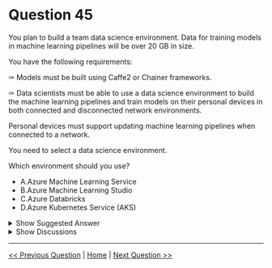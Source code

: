 # Question 45

You plan to build a team data science environment. Data for training models in machine learning pipelines will be over 20 GB in size.

You have the following requirements:

✑ Models must be built using Caffe2 or Chainer frameworks.

✑ Data scientists must be able to use a data science environment to build the machine learning pipelines and train models on their personal devices in both connected and disconnected network environments.

Personal devices must support updating machine learning pipelines when connected to a network.

You need to select a data science environment.

Which environment should you use?

* A.Azure Machine Learning Service
* B.Azure Machine Learning Studio
* C.Azure Databricks
* D.Azure Kubernetes Service (AKS)

<details>
  <summary>Show Suggested Answer</summary>

  <strong>A</strong><br>

</details>

<details>
  <summary>Show Discussions</summary>

<blockquote><p><strong>chaudha4</strong> <code>(Fri 29 Apr 2022 20:04)</code> - <em>Upvotes: 14</em></p><p>It seems like the answer explanation is mixing Azure Machine Learning Studio with Azure Machine Learning Designer since the description is for designer not studio. Studio includes designer, notebook and autoML. I think the correct answer is actually B since Azure Machine Learning Service can only be used from within Azure Machine Learning Studio.</p></blockquote>
<blockquote><p><strong>Wayland</strong> <code>(Tue 29 Aug 2023 20:45)</code> - <em>Upvotes: 10</em></p><p>I just did some digging and here is what I find: https://docs.microsoft.com/en-us/azure/machine-learning/overview-what-is-machine-learning-studio. The &quot;Machine Learning Studio&quot; in this question is actually referring to &quot;Machine Learning Studio Classic&quot;, which is an outdated platform that only offering web service (no offline), and the &quot;Machine Learning Service&quot; is actually the &quot;Azure Machine Learning&quot; you can find in Azure Portal. What&#x27;s the more the new Studio is now part of the &quot;Azure Machine Learning&quot; as we speak. So for this question, A is the correct answer at the time when it was firstly created, but it no long applies right now. Now, A and B are pretty much the same thing.</p></blockquote>
<blockquote><p><strong>sar77</strong> <code>(Tue 15 Jul 2025 19:36)</code> - <em>Upvotes: 1</em></p><p>A. Azure Machine Learning Service
Supports large datasets and custom frameworks (like Caffe2, Chainer via Docker).
Allows local development and offline work using Azure ML SDK and local compute.
Pipelines can be updated when reconnected. ✅ Best fit for all requirements.</p></blockquote>
<blockquote><p><strong>SaraGG28</strong> <code>(Tue 14 Jan 2025 11:11)</code> - <em>Upvotes: 1</em></p><p>Azure Machine Learning Service is the most appropriate choice based on the requirements:
Supports Caffe2 and Chainer frameworks:

Azure Machine Learning Service allows flexibility in choosing machine learning frameworks, including Caffe2 and Chainer, through custom environments.
Supports both connected and disconnected environments:

With Azure Machine Learning Service, data scientists can work locally on their personal devices using the Azure ML SDK or CLI, even offline.
Pipelines and models can be updated and synced when reconnected to the network.
Large dataset support:

The service can handle datasets larger than 20 GB by enabling integration with cloud storage (e.g., Azure Blob Storage) and local caching mechanisms for disconnected environments.
Personal device flexibility:

Azure Machine Learning Service supports local development and allows deploying models on personal devices with proper synchronization capabilities.

Chat GPT</p></blockquote>
<blockquote><p><strong>uncleeeesam</strong> <code>(Wed 27 Nov 2024 19:32)</code> - <em>Upvotes: 1</em></p><p>ChatGPT says D.</p></blockquote>
<blockquote><p><strong>Ran2025</strong> <code>(Mon 30 Sep 2024 13:57)</code> - <em>Upvotes: 1</em></p><p>A is correct! Azure Machine Learning Service supports local machine compute!</p></blockquote>
<blockquote><p><strong>Yoshizn</strong> <code>(Wed 07 Feb 2024 16:26)</code> - <em>Upvotes: 3</em></p><p>https://www.codit.eu/blog/azure-machine-learning-studio-vs-services/</p></blockquote>
<blockquote><p><strong>phdykd</strong> <code>(Fri 02 Feb 2024 03:14)</code> - <em>Upvotes: 3</em></p><p>A. Azure Machine Learning Service would be the best option for building a team data science environment with the given requirements. It allows building machine learning pipelines using Caffe2 or Chainer frameworks, supports training models on personal devices in both connected and disconnected network environments, and provides a mechanism for updating machine learning pipelines when connected to a network.</p></blockquote>
<blockquote><p><strong>shubhangi2612</strong> <code>(Fri 19 Jan 2024 15:16)</code> - <em>Upvotes: 1</em></p><p>on this link, I found the difference between  azure ML service and studio
and the conclusion is azure Ml service is hybrid(on cloud or premise)
https://www.codit.eu/blog/azure-machine-learning-studio-vs-services/?country_sel=uk</p></blockquote>
<blockquote><p><strong>Sibajene</strong> <code>(Fri 05 Jan 2024 10:22)</code> - <em>Upvotes: 1</em></p><p>C is correct</p></blockquote>
<blockquote><p><strong>Edriv</strong> <code>(Tue 12 Dec 2023 17:11)</code> - <em>Upvotes: 1</em></p><p>Option A</p></blockquote>
<blockquote><p><strong>Edriv</strong> <code>(Mon 11 Dec 2023 18:27)</code> - <em>Upvotes: 1</em></p><p>option A</p></blockquote>
<blockquote><p><strong>Edriv</strong> <code>(Mon 11 Dec 2023 18:30)</code> - <em>Upvotes: 1</em></p><p>https://www.codit.eu/blog/azure-machine-learning-studio-vs-services/?country_sel=be</p></blockquote>
<blockquote><p><strong>JTWang</strong> <code>(Thu 12 Oct 2023 06:28)</code> - <em>Upvotes: 4</em></p><p>Answer is  A.
Because Azure Machine Learning Studio need network!
Azure Machine Learning Service can support local compute.

https://www.codit.eu/blog/azure-machine-learning-studio-vs-services/?country_sel=be</p></blockquote>
<blockquote><p><strong>Nav727</strong> <code>(Sun 04 Jun 2023 12:24)</code> - <em>Upvotes: 2</em></p><p>Why is B incorrect??</p></blockquote>
<blockquote><p><strong>chevyli</strong> <code>(Fri 25 Aug 2023 02:45)</code> - <em>Upvotes: 2</em></p><p>The ML studio seems to refer to the Web UI ml.azure.com, which is unavailable in an offline setting.</p></blockquote>
<blockquote><p><strong>turtle666</strong> <code>(Fri 21 Apr 2023 14:33)</code> - <em>Upvotes: 1</em></p><p>answer should be A, but already out-dated ?
https://www.codit.eu/blog/azure-machine-learning-studio-vs-services/?country_sel=be</p></blockquote>
<blockquote><p><strong>DingDongSingSong</strong> <code>(Thu 30 Mar 2023 22:13)</code> - <em>Upvotes: 2</em></p><p>What&#x27;s the consensus on the answer? Is it A or B? I cannot find any learning document that provides clarity on compatibility with caffe2 or chainer, and any information on off network local machine usage.</p></blockquote>
<blockquote><p><strong>spaceykacey</strong> <code>(Tue 25 Oct 2022 08:26)</code> - <em>Upvotes: 2</em></p><p>I think the answer is A, Azure ML service is hybrid (can be run both on cloud and on premise)
https://www.codit.eu/blog/azure-machine-learning-studio-vs-services/</p></blockquote>

</details>

---

[<< Previous Question](question_44.md) | [Home](/index.md) | [Next Question >>](question_46.md)
